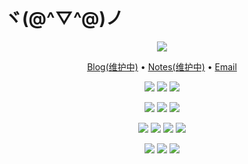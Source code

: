 # ヾ(@^▽^@)ノ

<p align='center'>
   <img src="https://github-readme-stats.vercel.app/api?username=sunyufei&show_icons=true&hide=contribs" />
</p>

<p align='center'>
   <a href='https://blog.sunyufei.ml'>Blog(维护中)</a>
   •
   <a href='https://sunyufei.github.io'>Notes(维护中)</a>
   •
   <a href='mailto:sunyufei963@qq.com'>Email</a>
</p>

<p align="center">
   <img src='https://img.shields.io/badge/Spring%20Boot-%236DB33F?style=flat&logo=springboot&logoColor=white' />
   <img src='https://img.shields.io/badge/Astro-%23BC52EE?style=flat&logo=astro&logoColor=white' />
   <img src='https://img.shields.io/badge/VitePress-%2342b883?style=flat&logo=vuedotjs&logoColor=white' />
</p>

<p align='center'>
   <img src='https://img.shields.io/badge/IntelliJ%20IDEA-%23FE4F63?style=flat&logo=intellijidea&logoColor=white' />
   <img src='https://img.shields.io/badge/VSCode-%23007ACC?style=flat&logo=visualstudiocode&logoColor=white' />
   <img src='https://img.shields.io/badge/NeoVim-%2357A143?style=flat&logo=neovim&logoColor=white' />
</p>

<p align='center'>
   <img src='https://img.shields.io/badge/GitHub-%23181717?style=flat&logo=github&logoColor=white' />
   <img src='https://img.shields.io/badge/Netlify-%2305BDBA?style=flat&logo=netlify&logoColor=white' />
   <img src='https://img.shields.io/badge/Vercel-%23000000?style=flat&logo=vercel&logoColor=white' />
   <img src='https://img.shields.io/badge/Cloudflare-%23f38020?style=flat&logo=cloudflare&logoColor=white' />
</p>

<p align='center'>
   <img src='https://img.shields.io/badge/Harmony%20OS-%23ff0000?style=flat&logo=huawei&logoColor=white' />
   <img src='https://img.shields.io/badge/macOS-%23000000?style=flat&logo=apple&logoColor=white' />
   <img src='https://img.shields.io/badge/Windows-%230078d6?style=flat&logo=windows&logoColor=white' />
</p>
